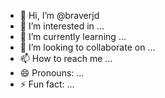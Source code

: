 - 👋 Hi, I’m @braverjd
- 👀 I’m interested in ...
- 🌱 I’m currently learning ...
- 💞️ I’m looking to collaborate on ...
- 📫 How to reach me ...
- 😄 Pronouns: ...
- ⚡ Fun fact: ...

<!---
braverjd/braverjd is a ✨ special ✨ repository because its `README.md` (this file) appears on your GitHub profile.
You can click the Preview link to take a look at your changes.
--->
